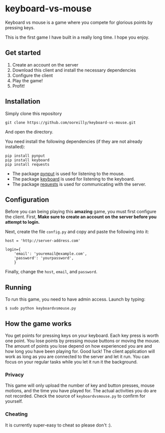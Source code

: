 # keyboard-vs-mouse
Keyboard vs mouse is a game where you compete for glorious points by pressing keys.

This is the first game I have built in a really long time. I hope you enjoy.

## Get started
1. Create an account on the server
2. Download this client and install the necessary dependencies
3. Configure the client
4. Play the game!
5. Profit!

## Installation
Simply clone this repository
```
git clone https://github.com/ooreilly/keyboard-vs-mouse.git 
```
And open the directory.

You need install the following dependencies (if they are not already installed):
```
pip install pynput
pip install keyboard
pip install requests
```
* The package [pynput](https://github.com/moses-palmer/pynput) is used for listening to the mouse.
* The package [keyboard](https://github.com/boppreh/keyboard) is used for listening to the keyboard.
* The package [requests](http://docs.python-requests.org/en/master/) is used for communicating with the server.

## Configuration
Before you can being playing this **amazing** game, you must first configure the client. 
First, **Make sure to create an account on the server before you attempt to login.**

Next, create the file `config.py` and copy and paste the following into it:
```
host = 'http://server-address.com'

login={
    'email': 'youremail@example.com', 
    'password': 'yourpassword',
    }
```
Finally, change the `host`, `email`, and `password`.

## Running
To run this game, you need to have admin access. Launch by typing:
```
$ sudo python keyboardvsmouse.py
```

## How the game works
You get points for pressing keys on your keyboard. Each key press is worth one point. You lose points by pressing mouse buttons or moving the mouse. The amount of points you lose depend on how experienced you are and how long you have been playing for. Good luck!
The client application will work as long as you are connected to the server and let it run. You can focus on your regular tasks while you let it run it the background. 

### Privacy
This game will only upload the number of key and button presses, mouse motions, and the time you have played for. The actual activities you do are not recorded. Check the source of `keyboardvsmouse.py` to confirm for yourself.  

### Cheating
It is currently super-easy to cheat so please don't :). 
